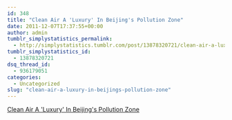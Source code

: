 ```yaml
---
id: 348
title: "Clean Air A 'Luxury' In Beijing's Pollution Zone"
date: 2011-12-07T17:37:55+00:00
author: admin
tumblr_simplystatistics_permalink:
  - http://simplystatistics.tumblr.com/post/13878320721/clean-air-a-luxury-in-beijings-pollution-zone
tumblr_simplystatistics_id:
  - 13878320721
dsq_thread_id:
  - 936179051
categories:
  - Uncategorized
slug: "clean-air-a-luxury-in-beijings-pollution-zone"
---
```

[Clean Air A 'Luxury' In Beijing's Pollution Zone](http://www.npr.org/2011/12/07/143214875/clean-air-a-luxury-in-beijings-pollution-zone)
